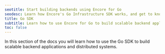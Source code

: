 ```yaml
---
seotitle: Start building backends using Encore for Go
seodesc: Learn how Encore's Go Infrastructure SDK works, and get to know the powerful features that help you build cloud backend applications easier than ever before.
title: Go SDK
subtitle: Learn how to use Encore for Go to build scalable backend applications and distributed systems
toc: false
---
```


In this section of the docs you will learn how to use the Go SDK to build scalable backend applications and distributed systems.


